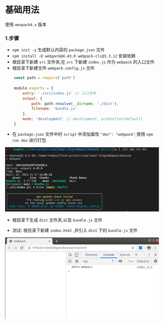 # 基础用法

使用 `wenpack4.x` 版本

### 1.步骤

- `npm init -y` 生成默认内容的 `package.json` 文件
- `npm install -D webpack@4.43.0 webpack-cli@3.3.12` 安装依赖
- 根目录下新建 `src` 文件夹,在 `src` 下新建 `index.js` 作为 `webpack` 的入口文件
- 根目录下新建文件 `webpack.config.js` 文件

```javascript
    const path = require('path')

    module.exports = {
        entry: './src/index.js' // 入口文件
        output: {
            path: path.resolve(__dirname, './dist'),
            filename: 'bundle.js'
        },
        mode: 'development' // development, production(default)
    }
```

- 在 `package.json` 文件中的 `script` 中添加属性 `"dev": "webpack"`,使用 `npm run dev` 进行打包

![效果图](./imgs/打包成功.png)

- 根目录下生成 `dist` 文件夹,以及 `bundle.js` 文件

- 测试: 根目录下新建 `index.html` ,并引入 `dist` 下的 `bundle.js` 文件

![效果图](./imgs/结果展示.png)